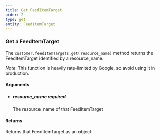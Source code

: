 ```yaml
---
title: Get FeedItemTarget 
order: 2
type: get
entity: FeedItemTarget 
---
```


### Get a FeedItemTarget 

The `customer.feedItemTargets.get(resource_name)` method returns the FeedItemTarget identified by a resource_name. 

_Note_: This function is heavily rate-limited by Google, so avoid using it in production.


#### Arguments

- 	##### resource_name _required_
	The resource_name of that FeedItemTarget


#### Returns

Returns that FeedItemTarget as an object.
